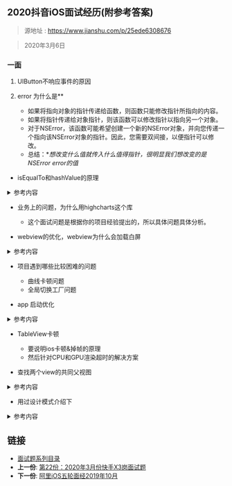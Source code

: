 ## 2020抖音iOS面试经历(附参考答案)

> 源地址 : https://www.jianshu.com/p/25ede6308676

> 2020年3月6日

### 一面

1. UIButton不响应事件的原因

1. error 为什么是**
	- 如果将指向对象的指针传递给函数，则函数只能修改指针所指向的内容。
	- 如果将指针传递给对象指针，则该函数可以修改指针以指向另一个对象。
	- 对于NSError，该函数可能希望创建一个新的NSError对象，并向您传递一个指向该NSError对象的指针。因此，您需要双间接，以便指针可以修改。
	- 总结：**想改变什么值就传入什么值得指针，很明显我们想改变的是NSError *error的值**

- isEqualTo和hashValue的原理
<details>
<summary> 参考内容 </summary>
	- 判等流程

		- 实现一个新的 isEqualTo__ClassName__ 方法，进行实际意义上的值的比较。
		- 重载 isEqual: 方法进行类和对象的本体性检查，如果失败则回退到上面提到的值比较方法。
		- 重载 hash 方法，在下一个部分会详细介绍

	- 对于面向对象编程来说，对象相等性检查的主要用例，就是确定一个对象是不是一个集合的成员。为了加快这个过程，子类当中需要实现 hash 方法:

		- 对象相等具有 交换性 （[a isEqual:b] ⇒ [b isEqual:a])
		- 如果两个对象相等，它们的 hash 值也一定是相等的 ([a isEqual:b] ⇒ [a hash] == [b hash])
		- 反过来则不然，两个对象的散列值相等不一定意味着它们就是相等的 ([a hash] == [b hash] ¬⇒ [a isEqual:b])

	```
	//NSObject 使用 isEqual: 这个方法来测试和其他对象的相等性。在它的基类实现中，相等性检查本质上就是对本体性的检查。
	//两个 NSObject 如果指向了同一个内存地址，那它们就被认为是相同的。
	@implementation NSObject (Approximate)
	- (BOOL)isEqual:(id)object {
	  return self == object;
	}
	@end
	// 一个完整例子
	@interface Person
	@property NSString *name;
	@property NSDate *birthday;
	
	- (BOOL)isEqualToPerson:(Person *)person;
	@end
	
	@implementation Person
	
	- (BOOL)isEqualToPerson:(Person *)person {
	  if (!person) {
	    return NO;
	  }
	
	  BOOL haveEqualNames = (!self.name && !person.name) || [self.name isEqualToString:person.name];
	  BOOL haveEqualBirthdays = (!self.birthday && !person.birthday) || [self.birthday isEqualToDate:person.birthday];
	
	  return haveEqualNames && haveEqualBirthdays;
	}
	
	
	- (BOOL)isEqual:(id)object {
	  if (self == object) {
	    return YES;
	  }
	
	  if (![object isKindOfClass:[Person class]]) {
	    return NO;
	  }
	
	  return [self isEqualToPerson:(Person *)object];
	}
	
	//对于好奇心旺盛和不畏钻研的同学来说，Mike Ash 的这篇博文解释了如何通过移位操作和旋转可能重复的部分值来进一步优化 hash 函数的实现。
	- (NSUInteger)hash {
	  return [self.name hash] ^ [self.birthday hash];
	}
	
	```
</details>

- 业务上的问题，为什么用highcharts这个库
	- 这个面试问题是根据你的项目经验提出的，所以具体问题具体分析。

- webview的优化，webview为什么会加载白屏
<details>
<summary> 参考内容 </summary>

	- webview加载H5页面过程
		- 初始化 webview -> 请求页面 -> 下载数据 -> 解析HTML -> 请求 js/css 资源 -> dom 渲染 -> 解析 JS 执行 -> JS 请求数据 -> 解析渲染 -> 下载渲染图片
	- 优化
		- 前端优化
			- 合并资源，减少http请求数
			- 加快请求速度：预解析DNS，减少域名数，并行加载，CDN 分发
		- 客户端优化
			- 离线包方案：把一个个功能模块的所有相关页面和资源打包下发
			- 提前初始化 webview，提供一个全局的webview。添加webview 池重用池，可以用两个或多个 webview 重复使用
		- 预加载数据
			- 总结：缓存/预加载/并行，缓存一切网络请求，尽量在用户打开之前就加载好所有内容，能并行做的事不串行做。

</details>

- 项目遇到哪些比较困难的问题
	- 曲线卡顿问题
	- 全局切换工厂问题

- app 启动优化
<details>
<summary> 参考内容 </summary>

	- App总启动时间 = pre-main耗时 + main耗时，可以通过添加环境变量：DYLD_PRINT_STATISTICS

	- 启动流程
		- 	pre-main：系统dylib(动态链接库)和自身App可执行文件的加载
		- main: main方法执行之后到AppDelegate类中的didFinishLaunchingWithOptions方法执行结束前这段时间，主要是构建第一个界面，并完成渲染展示
	- pre-main优化
		- 减少类的数量，删除无用代码（未被调用的静态变量、类和方法,抽象重复代码
+load方法中做的事情延迟到+initialize中，或者在+load中做的事情不宜花费过多时间
		- 减少不必要的framework，或者优化已有的framework
	- main阶段优化
		- didFinishLaunchingWithOptions,日志、统计，某个功能的预加载,第三方SDK初始化，可以采用懒加载，或者分阶段启动
		- 首页启动渲染的页面优化，对于viewDidLoad以及viewWillAppear方法中尽量去尝试少做，晚做，不做，或者采用异步的方式去做。不使用xib或者storyboard，直接使用代码

</details>

- TableView卡顿
	- 要说明ios卡顿&掉帧的原理
	- 然后针对CPU和GPU渲染超时的解决方案

- 查找两个view的共同父视图
<details>
<summary> 参考内容 </summary>

	> 注意这是要手敲代码的！！！
	
	> 思考：如果是只需要查找最近的公共父视图呢？

	```objc
	
	- (void)findCommonSuperViews:(UIView *)view1 view2:(UIView *)view2
	{
	    NSArray * superViews1 = [self findSuperViews:view1];
	    
	    NSArray * superViews2 = [self findSuperViews:view2];
	    
	    NSMutableArray * resultArray = [NSMutableArray array];
	    
	    int i = 0;
	    
	    while (i < MIN(superViews1.count, superViews2.count)) {
	        
	        UIView *super1 = superViews1[superViews1.count - i - 1];
	        
	        UIView *super2 = superViews2[superViews2.count - i - 1];
	        
	        if (super1 == super2) {
	            
	            [resultArray addObject:super1];
	            
	            i++;
	            
	        }else{
	            
	            break;
	        }
	    }
	    
	    NSLog(@"resultArray:%@",resultArray);
	    
	}
	- (NSArray <UIView *>*)findSuperViews:(UIView *)view
	{
	    UIView * temp = view.superview;
	    
	    NSMutableArray * result = [NSMutableArray array];
	    
	    while (temp) {
	        
	        [result addObject:temp];
	        
	        temp = temp.superview;
	    }
	    
	    return result;
	}
	
	```
</details>

- 用过设计模式介绍下
<details>
<summary> 参考内容 </summary>

	> 六大原则：单一职责/开闭/接口隔离/依赖倒置/里氏替换/迪米特原则
	
	- 单例模式:保证一个类仅有一个实例，并提供一个访问它的全局访问点。
		- 优点： 1. 在内存里只有一个实例，减少了内存的开销，尤其是频繁的创建和销毁实例（比如管理学院首页页面缓存）。2. 避免对资源的多重占用（比如写文件操作）。
		- 缺点： 没有接口，不能继承，与单一职责原则冲突，一个类应该只关心内部逻辑，而不关心外面怎么样来实例化。

	- 工厂模式:定义一个创建对象的接口，让其子类自己决定实例化哪一个工厂类，工厂模式使其创建过程延迟到子类进行。
		- 优点： 1、一个调用者想创建一个对象，只要知道其名称就可以了。 2、扩展性高，如果想增加一个产品，只要扩展一个工厂类就可以。 3、屏蔽产品的具体实现，调用者只关心产品的接口。
		- 缺点：每次增加一个产品时，都需要增加一个具体类和对象实现工厂，使得系统中类的个数成倍增加，在一定程度上增加了系统的复杂度，同时也增加了系统具体类的依赖。这并不是什么好事。
	- 观察者模式：系统的KVO
	- 桥接模式：业务解耦
	- 适配器：一个类需要适应变化的需求，对象适配器和类适配器
	- 命令模式：YTKNetwork 采用此模式
</details>

## 链接

- [面试题系列目录](../README.md)
- **上一份**: [第22份：2020年3月份快手X3岗面试题](interview-iOS-22-20-03快手X3岗面试题.md)
- **下一份**: [阿里iOS五轮面经2019年10月](24阿里iOS五轮面经2019年10月.md)



